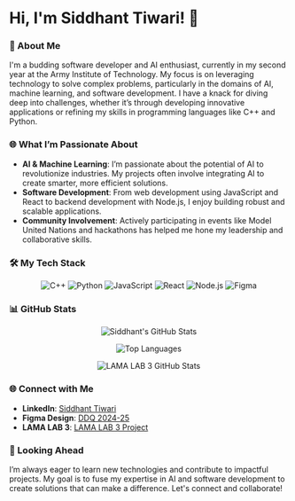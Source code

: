 # Hi, I'm Siddhant Tiwari! 👋

### 🚀 About Me

I'm a budding software developer and AI enthusiast, currently in my second year at the Army Institute of Technology. My focus is on leveraging technology to solve complex problems, particularly in the domains of AI, machine learning, and software development. I have a knack for diving deep into challenges, whether it’s through developing innovative applications or refining my skills in programming languages like C++ and Python.

### 🌐 What I’m Passionate About

- **AI & Machine Learning**: I’m passionate about the potential of AI to revolutionize industries. My projects often involve integrating AI to create smarter, more efficient solutions.
- **Software Development**: From web development using JavaScript and React to backend development with Node.js, I enjoy building robust and scalable applications.
- **Community Involvement**: Actively participating in events like Model United Nations and hackathons has helped me hone my leadership and collaborative skills.

### 🛠️ My Tech Stack

<p align="center">
  <img src="https://img.shields.io/badge/C++-00599C?style=for-the-badge&logo=cplusplus&logoColor=white" alt="C++"/>
  <img src="https://img.shields.io/badge/Python-3776AB?style=for-the-badge&logo=python&logoColor=white" alt="Python"/>
  <img src="https://img.shields.io/badge/JavaScript-F7DF1E?style=for-the-badge&logo=javascript&logoColor=black" alt="JavaScript"/>
  <img src="https://img.shields.io/badge/React-61DAFB?style=for-the-badge&logo=react&logoColor=black" alt="React"/>
  <img src="https://img.shields.io/badge/Node.js-339933?style=for-the-badge&logo=nodedotjs&logoColor=white" alt="Node.js"/>
  <img src="https://img.shields.io/badge/Figma-F24E1E?style=for-the-badge&logo=figma&logoColor=white" alt="Figma"/>
</p>

### 📊 GitHub Stats

<p align="center">
  <img src="https://github-readme-stats.vercel.app/api?username=siddhu828&show_icons=true&theme=radical" alt="Siddhant's GitHub Stats" />
</p>

<p align="center">
  <img src="https://github-readme-stats.vercel.app/api/top-langs/?username=siddhu828&layout=compact&theme=radical" alt="Top Languages" />
</p>

<p align="center">
  <img src="https://github-readme-stats.vercel.app/api/pin/?username=SahilKumar75&repo=LAMA-LAB-3&theme=radical" alt="LAMA LAB 3 GitHub Stats" />
</p>

### 🌐 Connect with Me

- **LinkedIn**: [Siddhant Tiwari](https://www.linkedin.com/in/siddhant-tiwari-89522b277/)
- **Figma Design**: [DDQ 2024-25](https://www.figma.com/design/3UVfZg6eRn6VQp98mbeFh7/DDQ-2024-25?node-id=0-1&t=HlW6a57GL8AwpA7K-1)
- **LAMA LAB 3**: [LAMA LAB 3 Project](https://github.com/SahilKumar75/LAMA-LAB-3)

### 🎯 Looking Ahead

I’m always eager to learn new technologies and contribute to impactful projects. My goal is to fuse my expertise in AI and software development to create solutions that can make a difference. Let's connect and collaborate!
